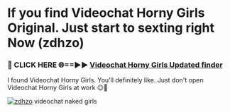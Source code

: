 # If you find Videochat Horny Girls Original. Just start to sexting right Now (zdhzo)

<h3>🔴 CLICK HERE 🌐==►► <a href="https://tinyurl.com/mtbk5fxa" rel="nofollow">Videochat Horny Girls Updated finder</a></h3>

I found Videochat Horny Girls. You'll definitely like. Just don't open Videochat Horny Girls at work 😉💬

[![zdhzo](https://i.imgur.com/Q8WKrnY.jpeg)](https://tinyurl.com/mtbk5fxa)
videochat naked girls